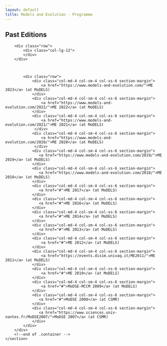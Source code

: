```yaml
---
layout: default
title: Models and Evolution - Programme
---
```

<section class="page-header" style="background-image:url(https://www.volcamp.io/asset/images/chainedespuys_header.jpg);">
    <div class="container">
        <div class="row justify-content-center">
            <div class="col-lg-8">
                <div class="content text-center">
                    <h1 class="mb-3 text-white text-capitalize letter-spacing">Past Editions</h1>
                    <div class="divider mx-auto mb-4 bg-white"></div>
                </div>
            </div>
        </div>
    </div>
</section>
<section id="section-past" class="section-wrapper client-logo">
        <div class="container">
         <section class="section-speaker section">

        <div class="row">
            <div class="col-lg-12">
            </div>
        </div>



            <div class="row">
                <div class="col-md-4 col-sm-4 col-xs-6 section-margin">
                    <a href="https://www.models-and-evolution.com/">ME 2023</a> (at MoDELS)
                </div>
                <div class="col-md-4 col-sm-4 col-xs-6 section-margin">
                    <a href="https://www.models-and-evolution.com/2022/">ME 2022</a> (at MoDELS)
                </div>
                <div class="col-md-4 col-sm-4 col-xs-6 section-margin">
                    <a href="https://www.models-and-evolution.com/2021/">ME 2021</a> (at MoDELS)
                 </div>
                <div class="col-md-4 col-sm-4 col-xs-6 section-margin">
                    <a href="https://www.models-and-evolution.com/2020/">ME 2020</a> (at MoDELS)
                 </div>
                <div class="col-md-4 col-sm-4 col-xs-6 section-margin">
                   <a href="https://www.models-and-evolution.com/2019/">ME 2019</a> (at MoDELS)
                </div>
				<div class="col-md-4 col-sm-4 col-xs-6 section-margin">
                   <a href="https://www.models-and-evolution.com/2018/">ME 2018</a> (at MoDELS)
                </div>
                <div class="col-md-4 col-sm-4 col-xs-6 section-margin">
                   <a href="#">ME 2017</a> (at MoDELS)
                </div>
                <div class="col-md-4 col-sm-4 col-xs-6 section-margin">
                   <a href="#">ME 2016</a> (at MoDELS)
                </div>
                <div class="col-md-4 col-sm-4 col-xs-6 section-margin">
                   <a href="#">ME 2014</a> (at MoDELS)
                </div>
                <div class="col-md-4 col-sm-4 col-xs-6 section-margin">
                   <a href="#">ME 2013</a> (at MoDELS)
                </div>
                <div class="col-md-4 col-sm-4 col-xs-6 section-margin">
                    <a href="#">ME 2012</a> (at MoDELS)
                </div>
                <div class="col-md-4 col-sm-4 col-xs-6 section-margin">
                    <a href="https://events.disim.univaq.it/ME2011/">ME 2011</a> (at MoDELS)
                </div>
                <div class="col-md-4 col-sm-4 col-xs-6 section-margin">
                    <a href="#">ME 2010</a> (at MoDELS)
                </div>
                <div class="col-md-4 col-sm-4 col-xs-6 section-margin">
                    <a href="#">MoDSE-MCCM 2009</a> (at MoDELS)
                </div>
                <div class="col-md-4 col-sm-4 col-xs-6 section-margin">
                   <a href="#">MoDSE 2008</a> (at CSMR)
                </div>
                <div class="col-md-4 col-sm-4 col-xs-6 section-margin">
                   <a href="https://www.sciences.univ-nantes.fr/MoDSE2007/">MoDSE 2007</a> (at CSMR)
                </div>
            </div>
        </div>
        <!--end of .container -->
    </section>